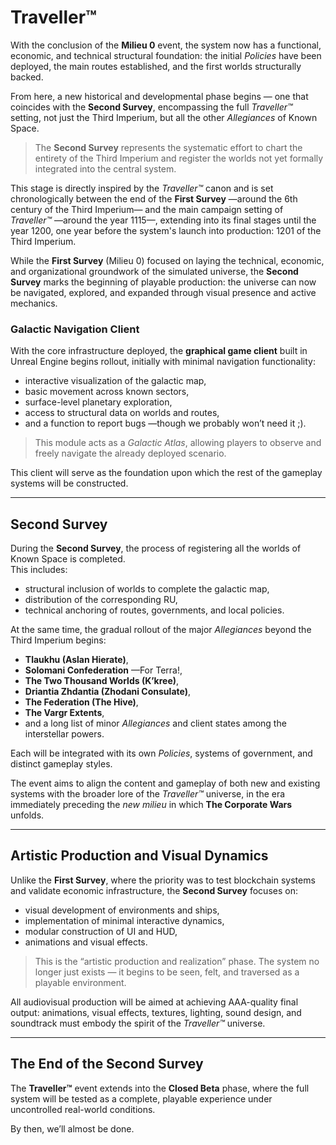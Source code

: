 # Traveller™

With the conclusion of the **Milieu 0** event, the system now has a functional, economic, and technical structural foundation: the initial _Policies_ have been deployed, the main routes established, and the first worlds structurally backed.

From here, a new historical and developmental phase begins — one that coincides with the **Second Survey**, encompassing the full *Traveller™* setting, not just the Third Imperium, but all the other _Allegiances_ of Known Space.

> The **Second Survey** represents the systematic effort to chart the entirety of the Third Imperium and register the worlds not yet formally integrated into the central system.

This stage is directly inspired by the *Traveller™* canon and is set chronologically between the end of the **First Survey** —around the 6th century of the Third Imperium— and the main campaign setting of *Traveller™* —around the year 1115—, extending into its final stages until the year 1200, one year before the system's launch into production: 1201 of the Third Imperium.

While the **First Survey** (Milieu 0) focused on laying the technical, economic, and organizational groundwork of the simulated universe, the **Second Survey** marks the beginning of playable production: the universe can now be navigated, explored, and expanded through visual presence and active mechanics.

### Galactic Navigation Client

With the core infrastructure deployed, the **graphical game client** built in Unreal Engine begins rollout, initially with minimal navigation functionality:

- interactive visualization of the galactic map,
- basic movement across known sectors,
- surface-level planetary exploration,
- access to structural data on worlds and routes,
- and a function to report bugs —though we probably won’t need it ;).

> This module acts as a _Galactic Atlas_, allowing players to observe and freely navigate the already deployed scenario.

This client will serve as the foundation upon which the rest of the gameplay systems will be constructed.

***

## Second Survey

During the **Second Survey**, the process of registering all the worlds of Known Space is completed.  
This includes:

- structural inclusion of worlds to complete the galactic map,
- distribution of the corresponding RU,
- technical anchoring of routes, governments, and local policies.

At the same time, the gradual rollout of the major _Allegiances_ beyond the Third Imperium begins:

- **Tlaukhu (Aslan Hierate)**,
- **Solomani Confederation** —For Terra!,
- **The Two Thousand Worlds (K’kree)**,
- **Driantia Zhdantia (Zhodani Consulate)**,
- **The Federation (The Hive)**,
- **The Vargr Extents**,  
- and a long list of minor _Allegiances_ and client states among the interstellar powers.

Each will be integrated with its own _Policies_, systems of government, and distinct gameplay styles.

The event aims to align the content and gameplay of both new and existing systems with the broader lore of the *Traveller™* universe, in the era immediately preceding the _new milieu_ in which **The Corporate Wars** unfolds.

***

## Artistic Production and Visual Dynamics

Unlike the **First Survey**, where the priority was to test blockchain systems and validate economic infrastructure, the **Second Survey** focuses on:

- visual development of environments and ships,
- implementation of minimal interactive dynamics,
- modular construction of UI and HUD,
- animations and visual effects.

> This is the “artistic production and realization” phase. The system no longer just exists — it begins to be seen, felt, and traversed as a playable environment.

All audiovisual production will be aimed at achieving AAA-quality final output: animations, visual effects, textures, lighting, sound design, and soundtrack must embody the spirit of the *Traveller™* universe.

***

## The End of the Second Survey

The **Traveller™** event extends into the **Closed Beta** phase, where the full system will be tested as a complete, playable experience under uncontrolled real-world conditions.

By then, we’ll almost be done.
